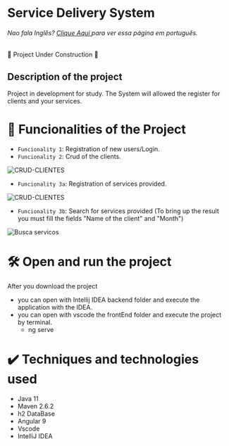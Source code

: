 # Service Delivery System

<h6> Nao fala Inglês? <a href="https://github.com/lucasbarroscode/SistemaDeVendasDeServico/blob/main/README-PTBR.md"> Clique Aqui </a> para ver essa página em português.  </h6>

:construction: Project Under Construction :construction:

## Description of the project
Project in development for study. The System will allowed the register for clients and your services.


# :hammer: Funcionalities of the Project

- `Funcionality 1`: Registration of new users/Login.
- `Funcionality 2`: Crud of the clients.
  
![CRUD-CLIENTES](https://github.com/lucasbarroscode/SistemaDeVendas/assets/20017563/be865138-2aff-4b30-a7f7-31e37fe30e5b)

- `Funcionality 3a`: Registration of services provided.
  
![CRUD-CLIENTES](https://github.com/lucasbarroscode/SistemaDeVendas/assets/20017563/cff428a0-06ad-43cd-be6f-a49cd59a7af0)

- `Funcionality 3b`: Search for services provided (To bring up the result you must fill the fields "Name of the client" and  "Month")

![Busca servicos](https://github.com/lucasbarroscode/SistemaDeVendas/assets/20017563/e5fcf535-8a8d-421e-8781-89e80141e3f1)

# 🛠️ Open and run the project

After you download the project
 - you can open with Intellij IDEA backend folder and execute the application with the IDEA.
 - you can open with vscode the frontEnd folder and execute the project by terminal.
   - ng serve

# ✔️ Techniques and technologies used
  -  Java 11
  -  Maven 2.6.2
  -  h2 DataBase
  -  Angular 9
  -  Vscode
  -  IntelliJ IDEA
